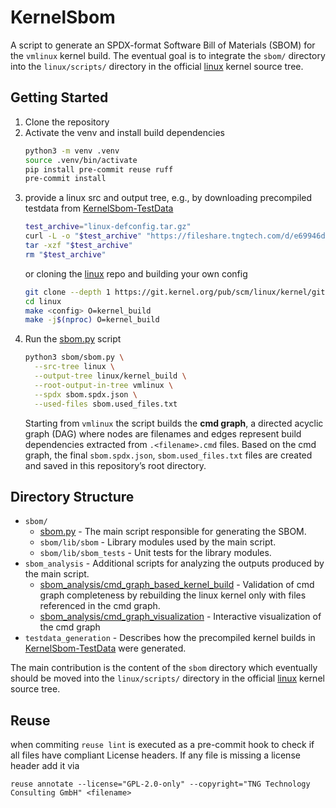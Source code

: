 <!--
SPDX-FileCopyrightText: 2025 TNG Technology Consulting GmbH

SPDX-License-Identifier: GPL-2.0-only
-->

# KernelSbom

A script to generate an SPDX-format Software Bill of Materials (SBOM) for the `vmlinux` kernel build.
The eventual goal is to integrate the `sbom/` directory into the `linux/scripts/` directory in the official [linux](https://git.kernel.org/pub/scm/linux/kernel/git/torvalds/linux.git/) kernel source tree.

## Getting Started
1. Clone the repository
2. Activate the venv and install build dependencies
    ```bash
    python3 -m venv .venv
    source .venv/bin/activate
    pip install pre-commit reuse ruff
    pre-commit install
    ```
3. provide a linux src and output tree, e.g., by downloading precompiled testdata from [KernelSbom-TestData](https://fileshare.tngtech.com/library/98e7e6f8-bffe-4a55-a8d2-817d4f3e51e8/KernelSbom-TestData/)
    ```bash
    test_archive="linux-defconfig.tar.gz"
    curl -L -o "$test_archive" "https://fileshare.tngtech.com/d/e69946da808b41f88047/files/?p=%2F$test_archive&dl=1"
    tar -xzf "$test_archive"
    rm "$test_archive"
    ```
    or cloning the [linux](https://git.kernel.org/pub/scm/linux/kernel/git/torvalds/linux.git) repo and building your own config
    ```bash
    git clone --depth 1 https://git.kernel.org/pub/scm/linux/kernel/git/torvalds/linux.git
    cd linux
    make <config> O=kernel_build
    make -j$(nproc) O=kernel_build
    ```
4. Run the [sbom.py](sbom/sbom.py) script
    ```bash
    python3 sbom/sbom.py \
      --src-tree linux \
      --output-tree linux/kernel_build \
      --root-output-in-tree vmlinux \
      --spdx sbom.spdx.json \
      --used-files sbom.used_files.txt
    ```
    Starting from `vmlinux` the script builds the **cmd graph**, a directed acyclic graph (DAG) where nodes are filenames and edges represent build dependencies extracted from `.<filename>.cmd` files. Based on the cmd graph, the final `sbom.spdx.json`, `sbom.used_files.txt` files are created and saved in this repository’s root directory.

## Directory Structure

- `sbom/`
  - [sbom.py](sbom/sbom.py) - The main script responsible for generating the SBOM.
  - `sbom/lib/sbom` - Library modules used by the main script.
  - `sbom/lib/sbom_tests` - Unit tests for the library modules.
- `sbom_analysis` - Additional scripts for analyzing the outputs produced by the main script.
  - [sbom_analysis/cmd_graph_based_kernel_build](sbom_analysis/cmd_graph_based_kernel_build/README.md) - Validation of cmd graph completeness by rebuilding the linux kernel only with files referenced in the cmd graph.
  - [sbom_analysis/cmd_graph_visualization](sbom_analysis/cmd_graph_visualization/README.md) - Interactive visualization of the cmd graph
- `testdata_generation` - Describes how the precompiled kernel builds in [KernelSbom-TestData](https://fileshare.tngtech.com/library/98e7e6f8-bffe-4a55-a8d2-817d4f3e51e8/KernelSbom-TestData/) were generated.

The main contribution is the content of the `sbom` directory which eventually should be moved into the `linux/scripts/` directory in the official [linux](https://git.kernel.org/pub/scm/linux/kernel/git/torvalds/linux.git/) kernel source tree.

## Reuse

when commiting `reuse lint` is executed as a pre-commit hook to check if all files have compliant License headers. If any file is missing a license header add it via 
```
reuse annotate --license="GPL-2.0-only" --copyright="TNG Technology Consulting GmbH" <filename>
```
